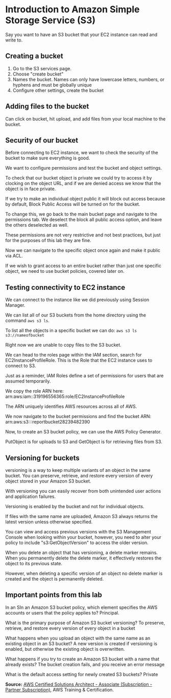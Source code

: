# Introduction to Amazon Simple Storage Service (S3)

Say you want to have an S3 bucket that your EC2 instance can read and write to.

## Creating a bucket

1. Go to the S3 services page.
2. Choose "create bucket"
3. Names the bucket. Names can only have lowercase letters, numbers, or hyphens and must be globally unique
4. Configure other settings, create the bucket

## Adding files to the bucket

Can click on bucket, hit upload, and add files from your local machine to the bucket.

## Security of our bucket

Before connecting to EC2 instance, we want to check the security of the bucket to make sure everything is good.

We want to configure permissions and test the bucket and object settings.

To check that our bucket object is private we could try to access it by clocking on the object URL, and if we are denied access we know that the object is in face private.

If we try to make an individual object public it will block out access because by default, Block Public Access will be turned on for the bucket.

To change this, we go back to the main bucket page and navigate to the permissions tab. We deselect the block all public access option, and leave the others deselected as well.

These permissions are not very restrictive and not best practices, but just for the purposes of this lab they are fine.

Now we can navigate to the specific object once again and make it public via ACL.

If we wish to grant access to an entire bucket rather than just one specific object, we need to use bucket policies, covered later on.

## Testing connectivity to EC2 instance

We can connect to the instance like we did previously using Session Manager.

We can list all of our S3 buckets from the home directory using the command `aws s3 ls`.

To list all the objects in a specific bucket we can do: `aws s3 ls s3://nameofbucket`

Right now we are unable to copy files to the S3 bucket.

We can head to the roles page within the IAM section, search for EC2InstanceProfileRole. This is the Role that the EC2 instance uses to connect to S3.

Just as a reminder, IAM Roles define a set of permissions for users that are assumed temporarily.

We copy the role ARN here: arn:aws:iam::319196556365:role/EC2InstanceProfileRole

The ARN uniquely identifies AWS resources across all of AWS.

We now navigate to the bucket permissions and find the bucket ARN: arn:aws:s3:::reportbucket28239482390

Now, to create an S3 bucket policy, we can use the AWS Policy Generator.

PutObject is for uploads to S3 and GetObject is for retrieving files from S3.

## Versioning for buckets

versioning is a way to keep multiple variants of an object in the same bucket. You can preserve, retrieve, and restore every version of every object stored in your Amazon S3 bucket.

With versioning you can easily recover from both unintended user actions and application failures.

Versioning is enabled by the bucket and not for individual objects.

If files with the same name are uploaded, Amazon S3 always returns the latest version unless otherwise specified.

You can view and access previous versions with the S3 Management Console when looking within your bucket, however, you need to alter your policy to include "s3:GetObjectVersion" to access the older version.

When you delete an object that has versioning, a delete marker remains. When you permanently delete the delete marker, it effectively restores the object to its previous state.

However, when deleting a specific version of an object no delete marker is created and the object is permanently deleted.

## Important points from this lab

In an SIn an Amazon S3 bucket policy, which element specifies the AWS accounts or users that the policy applies to? Principal.

What is the primary purpose of Amazon S3 bucket versioning? To preserve, retrieve, and restore every version of every object in a bucket

What happens when you upload an object with the same name as an existing object in an S3 bucket? A new version is created if versioning is enabled, but otherwise the existing object is overwritten.

What happens if you try to create an Amazon S3 bucket with a name that already exists? The bucket creation fails, and you receive an error message

What is the default access setting for newly created S3 buckets? Private

**Source:** [AWS Certified Solutions Architect - Associate (Subscription - Partner Subscription)](https://explore.skillbuilder.aws/learn/learning-plans/2159/aws-certified-solutions-architect-associate-subscription-partner-subscription), AWS Training & Certification.